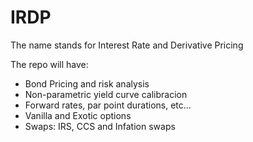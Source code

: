 # IRDP
The name stands for Interest Rate and Derivative Pricing

The repo will have:
* Bond Pricing and risk analysis
* Non-parametric yield curve calibracion
* Forward rates, par point durations, etc...
* Vanilla and Exotic options
* Swaps: IRS, CCS and Infation swaps

